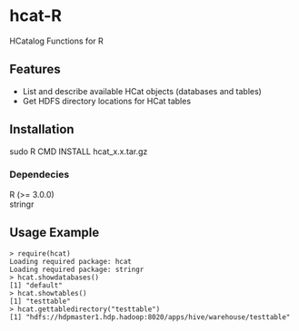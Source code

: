 # hcat-R

HCatalog Functions for R

## Features

* List and describe available HCat objects (databases and tables)
* Get HDFS directory locations for HCat tables

## Installation

sudo R CMD INSTALL hcat_x.x.tar.gz

### Dependecies

R (>= 3.0.0)  
stringr  

## Usage Example

	> require(hcat)
	Loading required package: hcat
	Loading required package: stringr
	> hcat.showdatabases()
	[1] "default"
	> hcat.showtables()
	[1] "testtable"
	> hcat.gettabledirectory("testtable")
	[1] "hdfs://hdpmaster1.hdp.hadoop:8020/apps/hive/warehouse/testtable"


